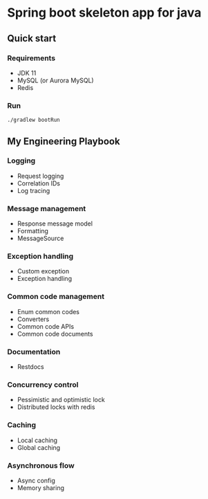 # Spring boot skeleton app for java
## Quick start
### Requirements
- JDK 11
- MySQL (or Aurora MySQL)
- Redis

### Run
`./gradlew bootRun`

## My Engineering Playbook
### Logging
- Request logging
- Correlation IDs
- Log tracing
### Message management
- Response message model
- Formatting
- MessageSource
### Exception handling
- Custom exception
- Exception handling
### Common code management
- Enum common codes
- Converters
- Common code APIs
- Common code documents
### Documentation
- Restdocs
### Concurrency control
- Pessimistic and optimistic lock
- Distributed locks with redis
### Caching
- Local caching
- Global caching
### Asynchronous flow
- Async config
- Memory sharing
